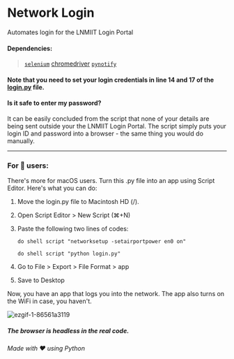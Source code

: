 # Network Login
Automates login for the LNMIIT Login Portal

#### Dependencies:
> [`selenium`](https://pypi.org/project/selenium/)
> [chromedriver](https://chromedriver.storage.googleapis.com/index.html?path=2.41/)
> [`pynotify`](https://github.com/adarshpunj/pynotify)


#### Note that you need to set your login credentials in line 14 and 17 of the [login.py](https://github.com/adarshpunj/Network-Login/blob/master/login.py) file.

#### Is it safe to enter my password?
It can be easily concluded from the script that none of your details are being sent outside your the LNMIIT Login Portal. The script simply puts your login ID and password into a browser - the same thing you would do manually.

---   
### For  users:
There's more for macOS users. Turn this .py file into an app using Script Editor. Here's what you can do:

1. Move the login.py file to Macintosh HD (/).
2. Open Script Editor > New Script (⌘+N)

3. Paste the following two lines of codes:

   `do shell script "networksetup -setairportpower en0 on"`
   
   `do shell script "python login.py"`

4. Go to File > Export > File Format > app
5. Save to Desktop

Now, you have an app that logs you into the network. The app also turns on the WiFi in case, you haven't.

![ezgif-1-86561a3119](https://user-images.githubusercontent.com/30762976/45983322-c1374200-c079-11e8-94b0-07cb0d0504d8.gif)

##### The browser is headless in the real code. 

###### Made with ❤️ using Python
